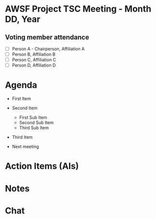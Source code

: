 # AWSF Project TSC Meeting - Month DD, Year

## Voting member attendance

* [ ] Person A - Chairperson, Affiliation A
* [ ] Person B, Affiliation B
* [ ] Person C, Affiliation C
* [ ] Person D, Affiliation D

# Agenda

- First Item

- Second Item
  - First Sub Item
  - Second Sub Item
  - Third Sub Item

- Third Item

- Next meeting

# Action Items (AIs)

# Notes

# Chat


